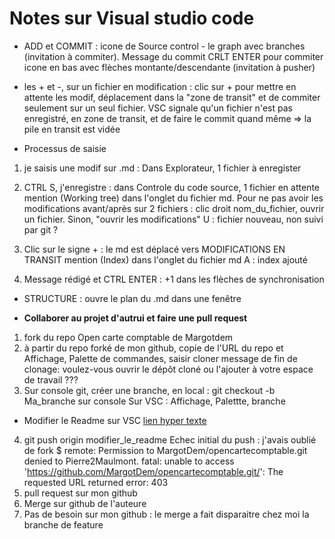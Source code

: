# Notes sur Visual studio code

- ADD et COMMIT : icone de Source control - le graph avec branches (invitation à commiter). Message du commit CRLT ENTER pour commiter
icone en bas avec flèches montante/descendante (invitation à pusher)

- les + et -, sur un fichier en modification :
clic sur + pour mettre en attente les modif, déplacement dans la "zone de transit" et de commiter seulement sur un seul fichier.
VSC signale qu'un fichier n'est pas enregistré, en zone de transit, et de faire le commit quand même => la pile en transit est vidée

- Processus de saisie
1) je saisis une modif sur .md : Dans Explorateur, 1 fichier à enregister

2) CTRL S, j'enregistre : dans Controle du code source, 1 fichier en attente
mention (Working tree) dans l'onglet du fichier md.
Pour ne pas avoir les modifications avant/après sur 2 fichiers : clic droit nom_du_fichier, ouvrir un fichier. Sinon, "ouvrir les modifications"
U : fichier nouveau, non suivi par git ?

3) Clic sur le signe + : le md est déplacé vers MODIFICATIONS EN TRANSIT
mention (Index) dans l'onglet du fichier md
A : index ajouté

4) Message rédigé et CTRL ENTER : +1 dans les flèches de synchronisation

- STRUCTURE : ouvre le plan du .md dans une fenêtre

- __Collaborer au projet d'autrui et faire une pull request__
1) fork du repo Open carte comptable de Margotdem
2) à partir du repo forké de mon github, copie de l'URL du repo et Affichage, Palette de commandes, saisir cloner
message de fin de clonage: voulez-vous ouvrir le dépôt cloné ou l'ajouter à votre espace de travail ???
3) Sur console git, créer une branche, en local : git checkout -b Ma_branche sur console
Sur VSC : Affichage, Palettte, branche 
- Modifier le Readme sur VSC
[lien hyper texte](URL)
4) git push origin modifier_le_readme
    Echec initial du push : j'avais oublié de fork
    $ 
    remote: Permission to MargotDem/opencartecomptable.git denied to Pierre2Maulmont.
    fatal: unable to access 'https://github.com/MargotDem/opencartecomptable.git/': The requested URL returned error: 403
5) pull request sur mon github
6) Merge sur github de l'auteure
7) Pas de besoin sur mon github : le merge a fait disparaitre chez moi la branche de feature
